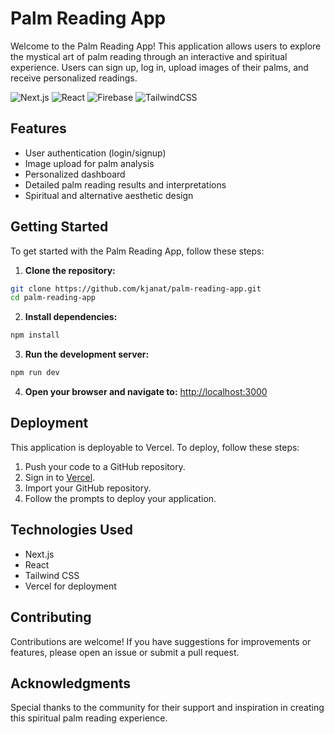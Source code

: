 # Palm Reading App

Welcome to the Palm Reading App! This application allows users to explore the mystical art of palm reading through an interactive and spiritual experience. Users can sign up, log in, upload images of their palms, and receive personalized readings.

![Next.js](https://img.shields.io/badge/dynamic/regex?url=https%3A%2F%2Fraw.githubusercontent.com%2Fkjanat%2Fpalm-reading-app%2Fmaster%2Fpackage.json&search=%22next%22%5Cs*%3A%5Cs*%22%5C%5E(%3F%3Cversion%3E%5Cd%2B%5C.%5Cd*).*%22&replace=%24%3Cversion%3E&logo=nextdotjs&label=Nextjs&color=%23000000)
![React](https://img.shields.io/badge/dynamic/regex?url=https%3A%2F%2Fraw.githubusercontent.com%2Fkjanat%2Fpalm-reading-app%2Fmaster%2Fpackage.json&search=%22react%22%5Cs*%3A%5Cs*%22%5C%5E(%3F%3Cversion%3E%5Cd%2B%5C.%5Cd*).*%22&replace=%24%3Cversion%3E&logo=react&label=React&color=%2361DAFB)
![Firebase](https://img.shields.io/badge/dynamic/regex?url=https%3A%2F%2Fraw.githubusercontent.com%2Fkjanat%2Fpalm-reading-app%2Fmaster%2Fpackage.json&search=%22firebase%22%5Cs*%3A%5Cs*%22%5C%5E(%3F%3Cversion%3E%5Cd%2B%5C.%5Cd*).*%22&replace=%24%3Cversion%3E&logo=firebase&label=Firebase&color=%23DD2C00)
![TailwindCSS](https://img.shields.io/badge/dynamic/regex?url=https%3A%2F%2Fraw.githubusercontent.com%2Fkjanat%2Fpalm-reading-app%2Fmaster%2Fpackage.json&search=%22tailwindcss%22%5Cs*%3A%5Cs*%22%5C%5E(%3F%3Cversion%3E%5Cd%2B%5C.%5Cd*).*%22&replace=%24%3Cversion%3E&logo=tailwindcss&label=TailwindCSS&color=%2306B6D4)

## Features

-   User authentication (login/signup)
-   Image upload for palm analysis
-   Personalized dashboard
-   Detailed palm reading results and interpretations
-   Spiritual and alternative aesthetic design

## Getting Started

To get started with the Palm Reading App, follow these steps:

1.  **Clone the repository:**

   ```bash
   git clone https://github.com/kjanat/palm-reading-app.git
   cd palm-reading-app
   ```

2.  **Install dependencies:**

   ```bash
   npm install
   ```

3.  **Run the development server:**

   ```bash
   npm run dev
   ```

4.  **Open your browser and navigate to:** [http://localhost:3000](http://localhost:3000)

## Deployment

This application is deployable to Vercel. To deploy, follow these steps:

1.  Push your code to a GitHub repository.
2.  Sign in to [Vercel](https://vercel.com).
3.  Import your GitHub repository.
4.  Follow the prompts to deploy your application.

## Technologies Used

-   Next.js
-   React
-   Tailwind CSS
-   Vercel for deployment

## Contributing

Contributions are welcome! If you have suggestions for improvements or features, please open an issue or submit a pull request.

<!-- ## License

This project is licensed under the MIT License. See the LICENSE file for details. -->

## Acknowledgments

Special thanks to the community for their support and inspiration in creating this spiritual palm reading experience.

